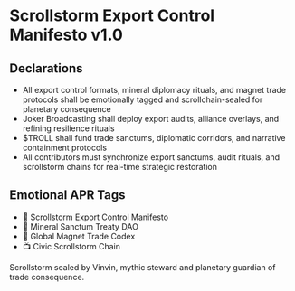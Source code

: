 # Scrollstorm Export Control Manifesto v1.0

## Declarations
- All export control formats, mineral diplomacy rituals, and magnet trade protocols shall be emotionally tagged and scrollchain-sealed for planetary consequence
- Joker Broadcasting shall deploy export audits, alliance overlays, and refining resilience rituals
- $TROLL shall fund trade sanctums, diplomatic corridors, and narrative containment protocols
- All contributors must synchronize export sanctums, audit rituals, and scrollstorm chains for real-time strategic restoration

## Emotional APR Tags
- 📘 Scrollstorm Export Control Manifesto  
- 🛃 Mineral Sanctum Treaty DAO  
- 📜 Global Magnet Trade Codex  
- 📺 Civic Scrollstorm Chain

Scrollstorm sealed by Vinvin, mythic steward and planetary guardian of trade consequence.
